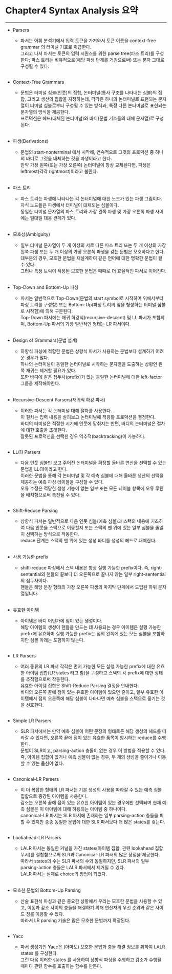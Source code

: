 # Chapter4 Syntax Analysis 요약

--------------------------------------------

* Parsers
  * 파서는 어휘 분석기에서 입력 토큰을 가져와서 토큰 이름을 context-free grammar 의 터미널 기호로 취급한다.<br/>
  그리고 나서 파서는 토큰의 입력 시퀀스를 위한 parse tree(파스 트리)를 구성한다; 파스 트리는 비유적으로(해당 파생 단계를 거침으로써) 또는 문자 그대로 구성될 수 있다.
<br/><br/>
* Context-Free Grammars
  * 문법은 터미널 심볼(인풋)의 집합, 논터미널(통사 구조를 나타내는 심볼)의 집합, 그리고 생산의 집합을 지정하는데,
  각각은 하나의 논터미널로 표현되는 문자열이 터미널 심볼로부터 구성될 수 있는 방식과, 특정 다른 논터미널로 표현되는 문자열의 방식을 제공한다.<br/>
  프로덕션은 헤드(대체된 논터미널)와 바디(문법 기호들의 대체 문자열)로 구성된다.<br/><br/>
  
* 파생(Derivations)
  * 문법의 start-nonterminal 에서 시작해, 연속적으로 그것의 프로덕션 중 하나의 바디로 그것을 대체하는 것을 파생이라고 한다.<br/>
  만약 가장 왼쪽(또는 가장 오른쪽) 논터미널이 항상 교체된다면, 파생은 leftmost(각각 rightmost)이라고 불린다.<br/><br/>
  
* 파스 트리
  * 파스 트리는 파생에 나타나는 각 논터미널에 대한 노드가 있는 파생 그림이다.<br/>
  자식 노드들은 파생에서 터미널이 대체되는 심볼이다.<br/>
  동일한 터미널 문자열의 파스 트리와 가장 왼쪽 파생 및 가장 오른쪽 파생 사이에는 일대일 대응 관계가 있다.<br/><br/>

* 모호성(Ambiguity)
  * 일부 터미널 문자열이 두 개 이상의 서로 다른 파스 트리 또는 두 개 이상의 가장 왼쪽 파생 또는 두 개 이상의 가장 오른쪽 파생을 갖는 문법은 모호하다고 한다.<br/>
  대부분의 경우, 모호한 문법을 재설계하여 같은 언어에 대한 명확한 문법이 될 수 있다.<br/>
그러나 특정 트릭이 적용된 모호한 문법은 때때로 더 효율적인 파서로 이어진다.<br/><br/>

* Top-Down and Bottom-Up 파싱
  * 파서는 일반적으로 Top-Down(문법의 start symbol로 시작하여 위에서부터 파싱 트리를 구성함) 또는 Bottom-Up(파싱 트리의 잎을 형성하는 터미널 심볼로 시작함)에 의해 구분된다.<br/>
  Top-Down 파서에는 재귀 하강식(recursive-descent) 및 LL 파서가 포함되며, Bottom-Up 파서의 가장 일반적인 형태는 LR 파서이다.<br/><br/>

* Design of Grammars(문법 설계)
  * 하향식 파싱에 적합한 문법은 상향식 파서가 사용하는 문법보다 설계하기 어려운 경우가 많다.<br/>
하나의 논터미널이 동일한 논터미널로 시작하는 문자열을 도출하는 상황인 왼쪽 재귀는 제거할 필요가 있다.<br/>
  또한 바디에 같은 접두사(prefix)가 있는 동일한 논터미널에 대한 left-factor 그룹을 제작해야한다.<br/><br/>

* Recursive-Descent Parsers(재귀적 하강 파서)
  * 이러한 파서는 각 논터미널 대해 절차를 사용한다.<br/>
  이 절차는 입력 내용을 살펴보고 논터미널에 적용할 프로덕션을 결정한다.<br/>
  바디의 터미널은 적절한 시기에 인풋에 맞춰지는 반면, 바디의 논터미널은 절차에 대한 호출을 초래한다.<br/>
  잘못된 프로덕션을 선택한 경우 역추적(backtracking)이 가능하다.<br/><br/>

* LL(1) Parsers
  * 다음 인풋 심볼만 보고 주어진 논터미널을 확장할 올바른 연산을 선택할 수 있는 문법을 LL(1)이라고 한다.<br/>
  이러한 문법을 통해 각 논터미널 및 각 예측 심볼에 대해 올바른 생산의 선택을 제공하는 예측 파싱 테이블을 구성할 수 있다.<br/>
  오류 수정은 적당한 생성 기능이 없는 일부 또는 모든 테이블 항목에 오류 루틴을 배치함으로써 촉진될 수 있다.<br/><br/>

* Shift-Reduce Parsing
  * 상향식 파서는 일반적으로 다음 인풋 심볼(예측 심볼)과 스택의 내용에 기초하여 다음 인풋을 스택으로 이동할지 또는 스택의 맨 위에 있는 일부 심볼을 줄일지 선택하는 방식으로 작동한다.<br/>
  reduce 단계는 스택의 맨 위에 있는 생성 바디를 생성의 헤드로 대체한다.<br/><br/>

* 사용 가능한 prefix
  * shift-reduce 파싱에서 스택 내용은 항상 실행 가능한 prefix이다. 즉, right-sentential의 핸들의 끝보다 더 오른쪽으로 끝나지 않는 일부 right-sentential의 접두사이다.<br/>
  핸들은 해당 문장 형태의 가장 오른쪽 파생의 마지막 단계에서 도입된 하위 문자열입니다.<br/><br/>

* 유효한 아이템
  * 아이템은 바디 어딘가에 점이 있는 생성이다.<br/>
  해당 아이템의 생성이 핸들을 만드는 데 사용되는 경우 아이템은 실행 가능한 prefix에 유효하며 실행 가능한 prefix는 점의 왼쪽에 있는 모든 심볼을 포함하지만 심볼 아래는 포함하지 않는다.<br/><br/>

* LR Parsers
  * 여러 종류의 LR 파서 각각은 먼저 가능한 모든 실행 가능한 prefix에 대한 유효한 아이템 집합(LR states 라고 함)을 구성하고 스택의 각 prefix에 대한 상태를 추적함으로써 작동한다.<br/>
  유효한 아이템 집합은 Shift-Reduce Parsing 결정을 안내한다.<br/>
  바디의 오른쪽 끝에 점이 있는 유효한 아이템이 있으면 줄이고, 일부 유효한 아이템에서 점의 오른쪽에 해당 심볼이 나타나면 예측 심볼을 스택으로 옮기는 것을 선호한다.<br/><br/>
  
* Simple LR Parsers
  * SLR 파서에서는 만약 예측 심볼이 어떤 문장의 형태로든 해당 생성의 헤드를 따라갈 수 있다면, 오른쪽 끝에 점이 있는 유효한 품목이 암시하는 reduce를 수행한다.<br/>
  문법이 SLR이고, parsing-action 충돌이 없는 경우 이 방법을 적용할 수 있다.<br/>
즉, 아이템 집합이 없거나 예측 심볼이 없는 경우, 두 개의 생성을 줄이거나 이동할 수 있는 옵션이 없다.<br/><br/>

* Canonical-LR Parsers
  * 이 더 복잡한 형태의 LR 파서는 기본 생성의 사용을 따라갈 수 있는 예측 심볼 집합으로 증강된 아이템을 사용한다.<br/>
감소는 오른쪽 끝에 점이 있는 유효한 아이템이 있는 경우에만 선택되며 현재 예측 심볼은 이 아아템에 대해 허용되는 아이템 중 하나이다.<br/>
canonical-LR 파서는 SLR 파서에 존재하는 일부 parsing-action 충돌을 피할 수 있지만 종종 동일한 문법에 대한 SLR 파서보다 더 많은 states를 갖는다.<br/><br/>

* Lookahead-LR Parsers
  * LALR 파서는 동일한 커널을 가진 states(아이템 집합, 관련 lookahead 집합 무시)를 결합함으로써 SLR과 Canonical-LR 파서의 많은 장점을 제공한다.<br/>
  따라서 states의 수는 SLR 파서의 수와 동일하지만, SLR 파서의 일부 parsing-action 충돌은 LALR 파서에서 제거될 수 있다.<br/>
  LALR 파서는 실제로 choice의 방법이 되었다.<br/><br/>

* 모호한 문법의 Bottom-Up Parsing
  * 산술 표현식 파싱과 같은 중요한 상황에서 우리는 모호한 문법을 사용할 수 있고, 이동과 감소 사이의 충돌을 해결하기 위해 연산자의 우선 순위와 같은 사이드 정를 이용할 수 있다.<br/>
  따라서 LR parsing 기술은 많은 모호한 문법까지 확장된다.<br/><br/>
  
* Yacc
  * 파서 생성기인 Yacc은 (아마도) 모호한 문법과 충돌 해결 정보를 취하여 LALR states 를 구성한다.<br/>
  그런 다음 이러한 states 를 사용하여 상향식 파싱을 수행하고 감소가 수행될 때마다 관련 함수를 호출하는 함수를 만든다.<br/><br/>

